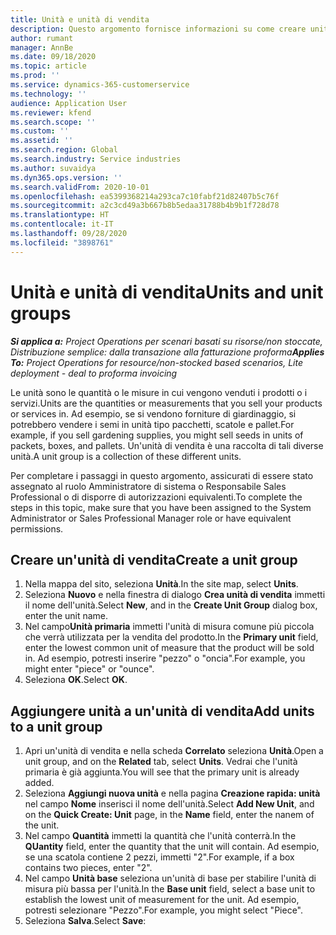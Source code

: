 ```yaml
---
title: Unità e unità di vendita
description: Questo argomento fornisce informazioni su come creare unità e unità di vendita in Dynamics 365 Project Operations.
author: rumant
manager: AnnBe
ms.date: 09/18/2020
ms.topic: article
ms.prod: ''
ms.service: dynamics-365-customerservice
ms.technology: ''
audience: Application User
ms.reviewer: kfend
ms.search.scope: ''
ms.custom: ''
ms.assetid: ''
ms.search.region: Global
ms.search.industry: Service industries
ms.author: suvaidya
ms.dyn365.ops.version: ''
ms.search.validFrom: 2020-10-01
ms.openlocfilehash: ea5399368214a293ca7c10fabf21d82407b5c76f
ms.sourcegitcommit: a2c3cd49a3b667b8b5edaa31788b4b9b1f728d78
ms.translationtype: HT
ms.contentlocale: it-IT
ms.lasthandoff: 09/28/2020
ms.locfileid: "3898761"
---
```

# <a name="units-and-unit-groups"></a><span data-ttu-id="3a007-103">Unità e unità di vendita</span><span class="sxs-lookup"><span data-stu-id="3a007-103">Units and unit groups</span></span>

<span data-ttu-id="3a007-104">_**Si applica a:** Project Operations per scenari basati su risorse/non stoccate, Distribuzione semplice: dalla transazione alla fatturazione proforma_</span><span class="sxs-lookup"><span data-stu-id="3a007-104">_**Applies To:** Project Operations for resource/non-stocked based scenarios, Lite deployment - deal to proforma invoicing_</span></span>

<span data-ttu-id="3a007-105">Le unità sono le quantità o le misure in cui vengono venduti i prodotti o i servizi.</span><span class="sxs-lookup"><span data-stu-id="3a007-105">Units are the quantities or measurements that you sell your products or services in.</span></span> <span data-ttu-id="3a007-106">Ad esempio, se si vendono forniture di giardinaggio, si potrebbero vendere i semi in unità tipo pacchetti, scatole e pallet.</span><span class="sxs-lookup"><span data-stu-id="3a007-106">For example, if you sell gardening supplies, you might sell seeds in units of packets, boxes, and pallets.</span></span> <span data-ttu-id="3a007-107">Un'unità di vendita è una raccolta di tali diverse unità.</span><span class="sxs-lookup"><span data-stu-id="3a007-107">A unit group is a collection of these different units.</span></span>

<span data-ttu-id="3a007-108">Per completare i passaggi in questo argomento, assicurati di essere stato assegnato al ruolo Amministratore di sistema o Responsabile Sales Professional o di disporre di autorizzazioni equivalenti.</span><span class="sxs-lookup"><span data-stu-id="3a007-108">To complete the steps in this topic, make sure that you have been assigned to the System Administrator or Sales Professional Manager role or have equivalent permissions.</span></span>

## <a name="create-a-unit-group"></a><span data-ttu-id="3a007-109">Creare un'unità di vendita</span><span class="sxs-lookup"><span data-stu-id="3a007-109">Create a unit group</span></span>

1. <span data-ttu-id="3a007-110">Nella mappa del sito, seleziona **Unità**.</span><span class="sxs-lookup"><span data-stu-id="3a007-110">In the site map, select **Units**.</span></span>
2. <span data-ttu-id="3a007-111">Seleziona **Nuovo** e nella finestra di dialogo **Crea unità di vendita** immetti il nome dell'unità.</span><span class="sxs-lookup"><span data-stu-id="3a007-111">Select **New**, and in the **Create Unit Group** dialog box, enter the unit name.</span></span>
3. <span data-ttu-id="3a007-112">Nel campo**Unità primaria** immetti l'unità di misura comune più piccola che verrà utilizzata per la vendita del prodotto.</span><span class="sxs-lookup"><span data-stu-id="3a007-112">In the **Primary unit** field, enter the lowest common unit of measure that the product will be sold in.</span></span> <span data-ttu-id="3a007-113">Ad esempio, potresti inserire "pezzo" o "oncia".</span><span class="sxs-lookup"><span data-stu-id="3a007-113">For example, you might enter "piece" or "ounce".</span></span>
4. <span data-ttu-id="3a007-114">Seleziona **OK**.</span><span class="sxs-lookup"><span data-stu-id="3a007-114">Select **OK**.</span></span>

## <a name="add-units-to-a-unit-group"></a><span data-ttu-id="3a007-115">Aggiungere unità a un'unità di vendita</span><span class="sxs-lookup"><span data-stu-id="3a007-115">Add units to a unit group</span></span>

1. <span data-ttu-id="3a007-116">Apri un'unità di vendita e nella scheda **Correlato** seleziona **Unità**.</span><span class="sxs-lookup"><span data-stu-id="3a007-116">Open a unit group, and on the **Related** tab, select **Units**.</span></span> <span data-ttu-id="3a007-117">Vedrai che l'unità primaria è già aggiunta.</span><span class="sxs-lookup"><span data-stu-id="3a007-117">You will see that the primary unit is already added.</span></span>
2. <span data-ttu-id="3a007-118">Seleziona **Aggiungi nuova unità** e nella pagina **Creazione rapida: unità** nel campo **Nome** inserisci il nome dell'unità.</span><span class="sxs-lookup"><span data-stu-id="3a007-118">Select **Add New Unit**, and on the **Quick Create: Unit** page, in the **Name** field, enter the nanem of the unit.</span></span>
3. <span data-ttu-id="3a007-119">Nel campo **Quantità** immetti la quantità che l'unità conterrà.</span><span class="sxs-lookup"><span data-stu-id="3a007-119">In the **QUantity** field, enter the quantity that the unit will contain.</span></span> <span data-ttu-id="3a007-120">Ad esempio, se una scatola contiene 2 pezzi, immetti "2".</span><span class="sxs-lookup"><span data-stu-id="3a007-120">For example, if a box contains two pieces, enter "2".</span></span> 
4. <span data-ttu-id="3a007-121">Nel campo **Unità base** seleziona un'unità di base per stabilire l'unità di misura più bassa per l'unità.</span><span class="sxs-lookup"><span data-stu-id="3a007-121">In the **Base unit** field, select a base unit to establish the lowest unit of measurement for the unit.</span></span> <span data-ttu-id="3a007-122">Ad esempio, potresti selezionare "Pezzo".</span><span class="sxs-lookup"><span data-stu-id="3a007-122">For example, you might select "Piece".</span></span>
5. <span data-ttu-id="3a007-123">Seleziona **Salva**.</span><span class="sxs-lookup"><span data-stu-id="3a007-123">Select **Save**:</span></span>

